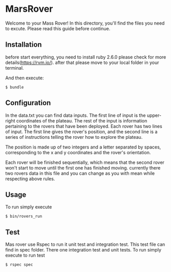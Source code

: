# MarsRover

Welcome to your Mass Rover! In this directory, you'll find the files you 
need to excute. Please read this guide before continue. 

## Installation

before start everything, you need to install ruby 2.6.0   please check for more details(https://rvm.io/). after that please move to your local folder in your terminal. 

And then execute:

    $ bundle

## Configuration
In the data.txt you can find data inputs. The first line of input is the upper-right coordinates of the plateau.
The rest of the input is information pertaining to the rovers that have been deployed. Each rover has two lines of input. The first line gives the rover's position, and the second line is a series of instructions telling the rover how to explore the plateau.

The position is made up of two integers and a letter separated by spaces, corresponding to the x and y coordinates and the rover's orientation.

Each rover will be finished sequentially, which means that the second rover won't start to move until the first one has finished moving.
currently there two rovers data in this file and you can change as you with mean while respecting above rules.
## Usage
To run simply execute

    $ bin/rovers_run


## Test

Mas rover use Rspec to run it unit test and integration test. This test file can find in spec folder. There one integration test and unit tests.
To run simply execute to run test

    $ rspec spec


